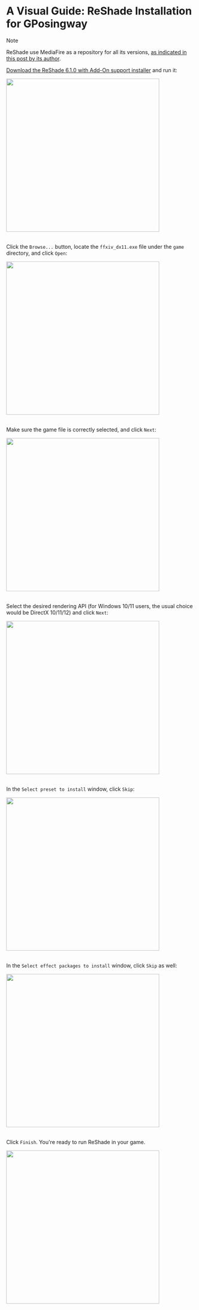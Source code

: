 # A Visual Guide: ReShade Installation for GPosingway

> [!NOTE]
> ReShade use MediaFire as a repository for all its versions, [as indicated in this post by its author](https://reshade.me/forum/general-discussion/2207-older-versions).

[Download the ReShade 6.1.0 with Add-On support installer](https://www.mediafire.com/file/idoy853fmll52h1/ReShade_Setup_6.1.1_Addon.exe/file) and run it:

<img src='https://github.com/gposingway/gposingway/assets/18711130/6a57b0d1-5684-441b-94b3-01254d38095a' width='408' /><br/><br/>

Click the `Browse...` button, locate the `ffxiv_dx11.exe` file under the `game` directory, and click `Open`:

<img src='https://github.com/gposingway/gposingway/assets/18711130/433815f2-3648-4efd-b8c3-18786bd1a657' width='408' /><br/><br/>

Make sure the game file is correctly selected, and click `Next`:

<img src='https://github.com/gposingway/gposingway/assets/18711130/8d8062b8-cbe4-4d9c-bcaf-c252c20d2faf' width='408' /><br/><br/>

Select the desired rendering API (for Windows 10/11 users, the usual choice would be DirectX 10/11/12) and click `Next`:

<img src='https://github.com/gposingway/gposingway/assets/18711130/45358023-2100-455c-9619-7c04f5487b4d' width='408' /><br/><br/>

In the `Select preset to install` window, click `Skip`:

<img src='https://github.com/gposingway/gposingway/assets/18711130/c458f994-5b5e-495f-9c4e-04122a63b4a6' width='408' /><br/><br/>

In the `Select effect packages to install` window, click `Skip` as well:

<img src='https://github.com/gposingway/gposingway/assets/18711130/0ff6a3ae-32f4-408a-935a-db9c8d30fb89' width='408' /><br/><br/>

Click `Finish`. You're ready to run ReShade in your game.

<img src='https://github.com/gposingway/gposingway/assets/18711130/9ab2bf1f-a809-4130-aea7-0f767e8dbe84' width='408' />
